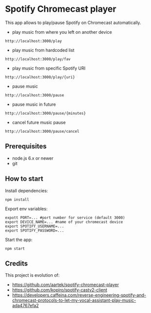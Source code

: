 # Spotify Chromecast player

This app allows to play/pause Spotify on Chromecast automatically.

- play music from where you left on another device
```
http://localhost:3000/play
```
- play music from hardcoded list
```
http://localhost:3000/play/fav
```
- play music from specific Spotify URI
```
http://localhost:3000/play/{uri}
```

- pause music
```
http://localhost:3000/pause
```
- pause music in future
```
http://localhost:3000/pause/{minutes}
```
- cancel future music pause
```
http://localhost:3000/pause/cancel
```


## Prerequisites

- node.js 6.x or newer
- git



## How to start

Install dependencies:

```
npm install
```

Export env variables:

```
expott PORT=... #port number for service (default 3000)
export DEVICE_NAME=... #name of your chromecast device
export SPOTIFY_USERNAME=...
export SPOTIFY_PASSWORD=...
```

Start the app:

```
npm start
```


## Credits

This project is evolution of:
 - https://github.com/aartek/spotify-chromecast-player
 - https://github.com/kopiro/spotify-castv2-client
 - https://developers.caffeina.com/reverse-engineering-spotify-and-chromecast-protocols-to-let-my-vocal-assistant-play-music-ada4767efa2